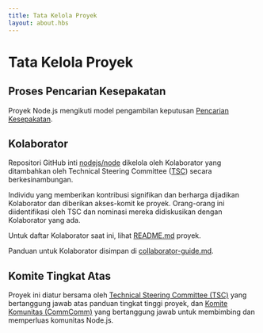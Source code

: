 ```yaml
---
title: Tata Kelola Proyek
layout: about.hbs
---
```


# Tata Kelola Proyek

## Proses Pencarian Kesepakatan

Proyek Node.js mengikuti model pengambilan keputusan [Pencarian Kesepakatan][].

## Kolaborator

Repositori GitHub inti [nodejs/node][] dikelola oleh Kolaborator
yang ditambahkan oleh Technical Steering Committee ([TSC][]) secara berkesinambungan.

Individu yang memberikan kontribusi signifikan dan berharga dijadikan Kolaborator
dan diberikan akses-komit ke proyek. Orang-orang ini diidentifikasi oleh
TSC dan nominasi mereka didiskusikan dengan Kolaborator yang ada.

Untuk daftar Kolaborator saat ini, lihat [README.md][] proyek.

Panduan untuk Kolaborator disimpan di [collaborator-guide.md][].

## Komite Tingkat Atas

Proyek ini diatur bersama oleh [Technical Steering Committee (TSC)][]
yang bertanggung jawab atas panduan tingkat tinggi proyek, dan
[Komite Komunitas (CommComm)][] yang bertanggung jawab untuk membimbing dan
memperluas komunitas Node.js.

[collaborator-guide.md]: https://github.com/nodejs/node/blob/main/doc/contributing/collaborator-guide.md
[Komite Komunitas (CommComm)]: https://github.com/nodejs/community-committee/blob/master/Community-Committee-Charter.md
[Pencarian Kesepakatan]: https://en.wikipedia.org/wiki/Consensus-seeking_decision-making
[README.md]: https://github.com/nodejs/node/blob/main/README.md#current-project-team-members
[Technical Steering Committee (TSC)]: https://github.com/nodejs/TSC/blob/master/TSC-Charter.md
[TSC]: https://github.com/nodejs/TSC
[nodejs/node]: https://github.com/nodejs/node
